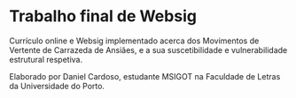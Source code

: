 # Trabalho final de Websig

Currículo online e Websig implementado acerca dos Movimentos de Vertente de Carrazeda de Ansiães, e a sua suscetibilidade e vulnerabilidade estrutural respetiva.

Elaborado por Daniel Cardoso, estudante MSIGOT na Faculdade de Letras da Universidade do Porto.
